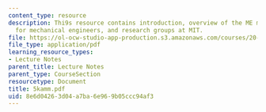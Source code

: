 ```yaml
---
content_type: resource
description: Thi9s resource contains introduction, overview of the ME major, job opportunities
  for mechanical engineers, and research groups at MIT.
file: https://ol-ocw-studio-app-production.s3.amazonaws.com/courses/20-010j-introduction-to-bioengineering-be-010j-spring-2006/8e6d04263d04a7ba6e969b05ccc94af3_5kamm.pdf
file_type: application/pdf
learning_resource_types:
- Lecture Notes
parent_title: Lecture Notes
parent_type: CourseSection
resourcetype: Document
title: 5kamm.pdf
uid: 8e6d0426-3d04-a7ba-6e96-9b05ccc94af3
---
```

